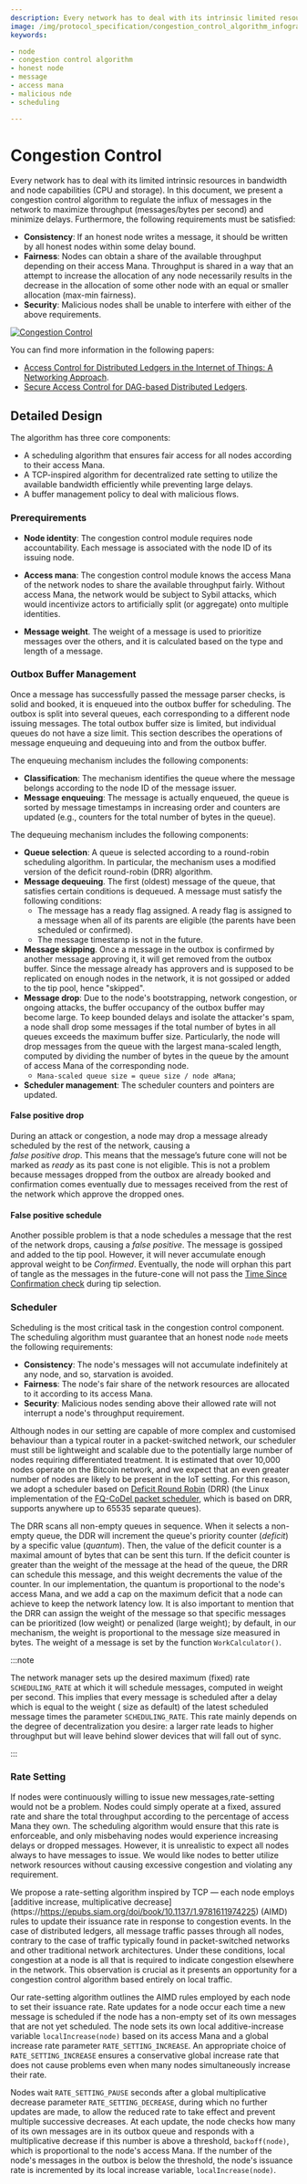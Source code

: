 ```yaml
---
description: Every network has to deal with its intrinsic limited resources. GoShimmer uses congestion control algorithm to regulate the influx of messages in the network with the goal of maximizing throughput (messages/bytes per second) and minimizing delays.
image: /img/protocol_specification/congestion_control_algorithm_infographic_new.png
keywords:

- node
- congestion control algorithm
- honest node
- message
- access mana
- malicious nde
- scheduling

---
```


# Congestion Control

Every network has to deal with its limited intrinsic resources in bandwidth and node capabilities (CPU and
storage). In this document, we present a congestion control algorithm to regulate the influx of messages in the
network to maximize throughput (messages/bytes per second) and minimize delays. Furthermore, the
following requirements must be satisfied:

* __Consistency__: If an honest node writes a message, it should be written by all honest nodes within some
  delay bound.
* __Fairness__: Nodes can obtain a share of the available throughput depending on their access Mana. Throughput is
  shared in a way that an attempt to increase the allocation of any node necessarily results in the decrease
  in the allocation of some other node with an equal or smaller allocation (max-min fairness).
* __Security__: Malicious nodes shall be unable to interfere with either of the above requirements.

[![Congestion Control](/img/protocol_specification/congestion_control_algorithm_infographic_new.png)](/img/protocol_specification/congestion_control_algorithm_infographic_new.png)

You can find more information in the following papers:

* [Access Control for Distributed Ledgers in the Internet of Things: A Networking Approach](https://arxiv.org/abs/2005.07778).
* [Secure Access Control for DAG-based Distributed Ledgers](https://arxiv.org/abs/2107.10238).

## Detailed Design

The algorithm has three core components:

* A scheduling algorithm that ensures fair access for all nodes according to their access Mana.
* A TCP-inspired algorithm for decentralized rate setting to utilize the available bandwidth efficiently while
  preventing large delays.
* A buffer management policy to deal with malicious flows.

### Prerequirements

* __Node identity__: The congestion control module requires node accountability. Each message is associated with the node ID of its issuing
  node.

* __Access mana__: The congestion control module knows the access Mana of the network nodes to share the available
  throughput fairly. Without access Mana, the network would be subject to Sybil attacks, which would incentivize actors
  to artificially split (or aggregate) onto multiple identities.

* __Message weight__. The weight of a message is used to prioritize messages over the others, and it is calculated
  based on the type and length of a message.

### Outbox Buffer Management

Once a message has successfully passed the message parser checks, is solid and booked, it is enqueued into the outbox
buffer for scheduling. The outbox is split into several queues, each corresponding to a different node issuing
messages. The total outbox buffer size is limited, but individual queues do not have a size limit. This section
describes the operations of message enqueuing and dequeuing into and from the outbox buffer.

The enqueuing mechanism includes the following components:

* __Classification__: The mechanism identifies the queue where the message belongs according to the node ID of
  the message issuer.
* __Message enqueuing__: The message is actually enqueued, the queue is sorted by message timestamps in increasing order
  and counters are updated (e.g., counters for the total number of bytes in the queue).

The dequeuing mechanism includes the following components:

* __Queue selection__: A queue is selected according to a round-robin scheduling algorithm. In particular, the 
mechanism uses a modified version of the deficit round-robin (DRR) algorithm.
* __Message dequeuing__. The first (oldest) message of the queue, that satisfies certain conditions is dequeued. A 
  message must satisfy the following conditions:
    * The message has a ready flag assigned. A ready flag is assigned to a message when all of its parents are eligible (the parents have been scheduled or confirmed).
    * The message timestamp is not in the future.
* __Message skipping__. Once a message in the outbox is confirmed by another message approving it, it will get removed from the outbox buffer. Since the message already has approvers and is supposed to be replicated on enough nodes in the network, it is not gossiped or added to the tip pool, hence "skipped".
* __Message drop__: Due to the node's bootstrapping, network congestion, or ongoing attacks, the buffer occupancy of the outbox buffer may become large. To keep bounded delays and isolate the attacker's spam, a node shall drop some messages if the total number of bytes in all queues exceeds the maximum buffer size. Particularly, the node will drop messages from the queue with the largest mana-scaled length, computed by dividing the number of bytes in the queue by the amount of access Mana of the corresponding node.
  - `Mana-scaled queue size = queue size / node aMana`;
* __Scheduler management__: The scheduler counters and pointers are updated.

#### False positive drop

During an attack or congestion, a node may drop a message already scheduled by the rest of the network, causing a  
_false positive drop_. This means that the message’s future cone will not be marked as _ready_ as its past cone is not
eligible. This is not a problem because messages dropped from the outbox are already booked and confirmation comes 
eventually due to messages received from the rest of the network which approve the dropped ones.

#### False positive schedule

Another possible problem is that a node schedules a message that the rest of the network drops, causing a _false
positive_. The message is gossiped and added to the tip pool. However, it will never accumulate enough approval
weight to be _Confirmed_. Eventually, the node will orphan this part of tangle as the messages in the future-cone 
will not pass the [Time Since Confirmation check](tangle.md#tip-pool-and-time-since-confirmation-check) during tip 
selection.

### Scheduler

Scheduling is the most critical task in the congestion control component. The scheduling algorithm must guarantee that
an honest node `node` meets the following requirements:

* __Consistency__: The node's messages will not accumulate indefinitely at any node, and so, starvation is avoided.
* __Fairness__: The node's fair share of the network resources are allocated to it according to its access Mana.
* __Security__: Malicious nodes sending above their allowed rate will not interrupt a node's throughput requirement.

Although nodes in our setting are capable of more complex and customised behaviour than a typical router in a
packet-switched network, our scheduler must still be lightweight and scalable due to the potentially large number of
nodes requiring differentiated treatment. It is estimated that over 10,000 nodes operate on the Bitcoin network, and
we expect that an even greater number of nodes are likely to be present in the IoT setting. For this reason, we
adopt a scheduler based on [Deficit Round Robin](https://ieeexplore.ieee.org/document/502236) (DRR) (the Linux
implementation of the [FQ-CoDel packet scheduler](https://tools.ietf.org/html/rfc8290), which is based on DRR,
supports anywhere up to 65535 separate queues).

The DRR scans all non-empty queues in sequence. When it selects a non-empty queue, the DDR will increment the queue's
priority counter (_deficit_) by a specific value (_quantum_). Then, the value of the deficit counter is a maximal amount
of bytes that can be sent this turn. If the deficit counter is greater than the weight of the message at the head of the
queue, the DRR can schedule this message, and this weight decrements the value of the counter. In our implementation,
the quantum is proportional to the node's access Mana, and we add a cap on the maximum deficit that a node can achieve
to keep the network latency low. It is also important to mention that the DRR can assign the weight of the message so
that specific messages can be prioritized (low weight) or penalized (large weight); by default, in our mechanism, the
weight is proportional to the message size measured in bytes. The weight of a message is set by the
function `WorkCalculator()`.

:::note

The network manager sets up the desired maximum (fixed) rate `SCHEDULING_RATE` at which it will schedule messages,
computed in weight per second. This implies that every message is scheduled after a delay which is equal to the weight (
size as default) of the latest scheduled message times the parameter
`SCHEDULING_RATE`. This rate mainly depends on the degree of decentralization you desire: a larger rate leads to
higher throughput but will leave behind slower devices that will fall out of sync.

:::

### Rate Setting

If nodes were continuously willing to issue new messages,rate-setting would not be a problem. Nodes could simply operate
at a fixed, assured rate and share the total throughput according to the percentage of access Mana they own. The
scheduling algorithm would ensure that this rate is enforceable, and only misbehaving nodes would experience increasing
delays or dropped messages. However, it is unrealistic to expect all nodes always to have messages to issue. We would
like nodes to better utilize network resources without causing excessive congestion and violating any requirement.

We propose a rate-setting algorithm inspired by TCP — each node employs [additive increase, multiplicative decrease]
(https://https://epubs.siam.org/doi/book/10.1137/1.9781611974225) (AIMD) rules to update their issuance rate in response
to congestion events. In the case of distributed ledgers, all message traffic passes through all nodes, contrary to the
case of traffic typically found in packet-switched networks and other traditional network architectures. Under these
conditions, local congestion at a node is all that is required to indicate congestion elsewhere in the network. This
observation is crucial as it presents an opportunity for a congestion control algorithm based entirely on local traffic.

Our rate-setting algorithm outlines the AIMD rules employed by each node to set their issuance rate. Rate updates for a
node occur each time a new message is scheduled if the node has a non-empty set of its own messages that are not yet
scheduled. The node sets its own local additive-increase variable `localIncrease(node)` based on its access Mana and a
global increase rate parameter `RATE_SETTING_INCREASE`. An appropriate choice of
`RATE_SETTING_INCREASE` ensures a conservative global increase rate that does not cause problems even when many nodes
simultaneously increase their rate.

Nodes wait `RATE_SETTING_PAUSE` seconds after a global multiplicative decrease parameter `RATE_SETTING_DECREASE`, during
which no further updates are made, to allow the reduced rate to take effect and prevent multiple successive decreases.
At each update, the node checks how many of its own messages are in its outbox queue and responds with a multiplicative
decrease if this number is above a threshold,
`backoff(node)`, which is proportional to the node's access Mana. If the number of the node's messages in the outbox is
below the threshold, the node's issuance rate is incremented by its local increase variable, `localIncrease(node)`.
